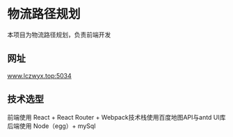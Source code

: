 
# 物流路径规划
本项目为物流路径规划，负责前端开发

## 网址
www.lczwyx.top:5034

## 技术选型
前端使用 React + React Router + Webpack技术栈使用百度地图API与antd UI库
后端使用 Node（egg）+ mySql
